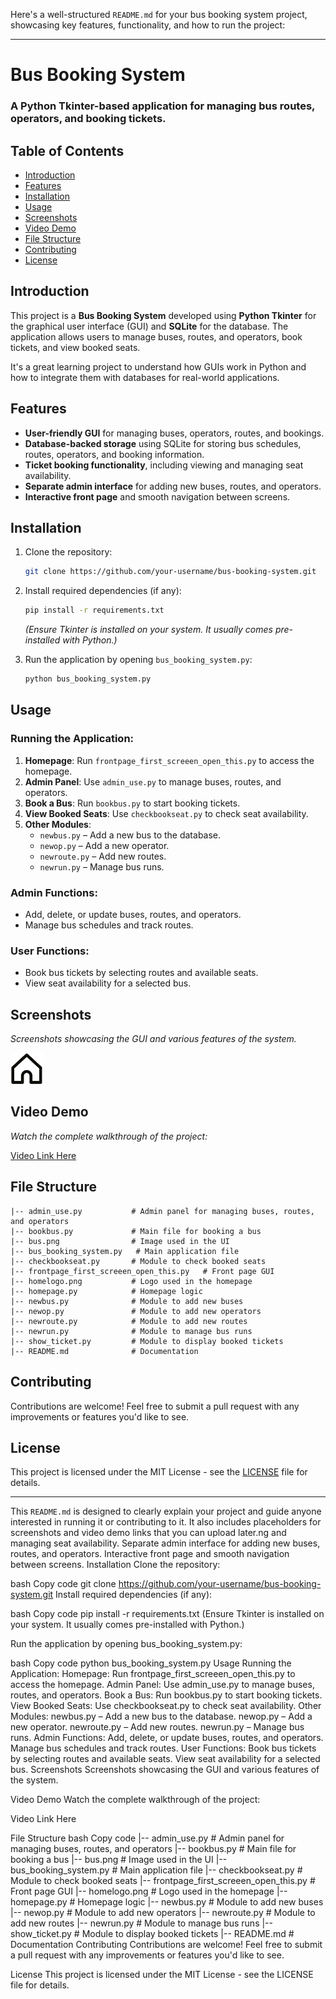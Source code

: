 Here's a well-structured `README.md` for your bus booking system project, showcasing key features, functionality, and how to run the project:

---

# Bus Booking System

### A Python Tkinter-based application for managing bus routes, operators, and booking tickets.

## Table of Contents
- [Introduction](#introduction)
- [Features](#features)
- [Installation](#installation)
- [Usage](#usage)
- [Screenshots](#screenshots)
- [Video Demo](#video-demo)
- [File Structure](#file-structure)
- [Contributing](#contributing)
- [License](#license)

## Introduction
This project is a **Bus Booking System** developed using **Python Tkinter** for the graphical user interface (GUI) and **SQLite** for the database. The application allows users to manage buses, routes, and operators, book tickets, and view booked seats.

It's a great learning project to understand how GUIs work in Python and how to integrate them with databases for real-world applications.

## Features
- **User-friendly GUI** for managing buses, operators, routes, and bookings.
- **Database-backed storage** using SQLite for storing bus schedules, routes, operators, and booking information.
- **Ticket booking functionality**, including viewing and managing seat availability.
- **Separate admin interface** for adding new buses, routes, and operators.
- **Interactive front page** and smooth navigation between screens.

## Installation
1. Clone the repository:
    ```bash
    git clone https://github.com/your-username/bus-booking-system.git
    ```
2. Install required dependencies (if any):
    ```bash
    pip install -r requirements.txt
    ```
    *(Ensure Tkinter is installed on your system. It usually comes pre-installed with Python.)*

3. Run the application by opening `bus_booking_system.py`:
    ```bash
    python bus_booking_system.py
    ```

## Usage
### Running the Application:
1. **Homepage**: Run `frontpage_first_screeen_open_this.py` to access the homepage.
2. **Admin Panel**: Use `admin_use.py` to manage buses, routes, and operators.
3. **Book a Bus**: Run `bookbus.py` to start booking tickets.
4. **View Booked Seats**: Use `checkbookseat.py` to check seat availability.
5. **Other Modules**:
   - `newbus.py` – Add a new bus to the database.
   - `newop.py` – Add a new operator.
   - `newroute.py` – Add new routes.
   - `newrun.py` – Manage bus runs.

### Admin Functions:
- Add, delete, or update buses, routes, and operators.
- Manage bus schedules and track routes.

### User Functions:
- Book bus tickets by selecting routes and available seats.
- View seat availability for a selected bus.

## Screenshots
*Screenshots showcasing the GUI and various features of the system.*

![Homepage](homelogo.png)

## Video Demo
*Watch the complete walkthrough of the project:*

[Video Link Here](#)

## File Structure
```
|-- admin_use.py           # Admin panel for managing buses, routes, and operators
|-- bookbus.py             # Main file for booking a bus
|-- bus.png                # Image used in the UI
|-- bus_booking_system.py   # Main application file
|-- checkbookseat.py       # Module to check booked seats
|-- frontpage_first_screeen_open_this.py   # Front page GUI
|-- homelogo.png           # Logo used in the homepage
|-- homepage.py            # Homepage logic
|-- newbus.py              # Module to add new buses
|-- newop.py               # Module to add new operators
|-- newroute.py            # Module to add new routes
|-- newrun.py              # Module to manage bus runs
|-- show_ticket.py         # Module to display booked tickets
|-- README.md              # Documentation
```

## Contributing
Contributions are welcome! Feel free to submit a pull request with any improvements or features you'd like to see.

## License
This project is licensed under the MIT License - see the [LICENSE](LICENSE) file for details.

---

This `README.md` is designed to clearly explain your project and guide anyone interested in running it or contributing to it. It also includes placeholders for screenshots and video demo links that you can upload later.ng and managing seat availability.
Separate admin interface for adding new buses, routes, and operators.
Interactive front page and smooth navigation between screens.
Installation
Clone the repository:

bash
Copy code
git clone https://github.com/your-username/bus-booking-system.git
Install required dependencies (if any):

bash
Copy code
pip install -r requirements.txt
(Ensure Tkinter is installed on your system. It usually comes pre-installed with Python.)

Run the application by opening bus_booking_system.py:

bash
Copy code
python bus_booking_system.py
Usage
Running the Application:
Homepage: Run frontpage_first_screeen_open_this.py to access the homepage.
Admin Panel: Use admin_use.py to manage buses, routes, and operators.
Book a Bus: Run bookbus.py to start booking tickets.
View Booked Seats: Use checkbookseat.py to check seat availability.
Other Modules:
newbus.py – Add a new bus to the database.
newop.py – Add a new operator.
newroute.py – Add new routes.
newrun.py – Manage bus runs.
Admin Functions:
Add, delete, or update buses, routes, and operators.
Manage bus schedules and track routes.
User Functions:
Book bus tickets by selecting routes and available seats.
View seat availability for a selected bus.
Screenshots
Screenshots showcasing the GUI and various features of the system.



Video Demo
Watch the complete walkthrough of the project:

Video Link Here

File Structure
bash
Copy code
|-- admin_use.py           # Admin panel for managing buses, routes, and operators
|-- bookbus.py             # Main file for booking a bus
|-- bus.png                # Image used in the UI
|-- bus_booking_system.py   # Main application file
|-- checkbookseat.py       # Module to check booked seats
|-- frontpage_first_screeen_open_this.py   # Front page GUI
|-- homelogo.png           # Logo used in the homepage
|-- homepage.py            # Homepage logic
|-- newbus.py              # Module to add new buses
|-- newop.py               # Module to add new operators
|-- newroute.py            # Module to add new routes
|-- newrun.py              # Module to manage bus runs
|-- show_ticket.py         # Module to display booked tickets
|-- README.md              # Documentation
Contributing
Contributions are welcome! Feel free to submit a pull request with any improvements or features you'd like to see.

License
This project is licensed under the MIT License - see the LICENSE file for details.

